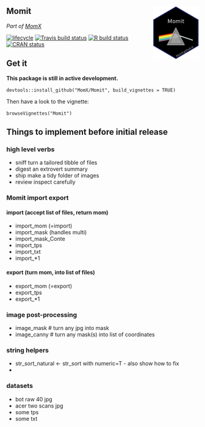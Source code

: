 
<!-- README.md is generated from README.Rmd. Please edit that file -->

## Momit <a href='http://momx.github.io/Momit'><img src='man/figures/logo.png' align="right" height="139" /></a>

*Part of [MomX](https://momx.github.io/MomX/)*

[![lifecycle](https://img.shields.io/badge/lifecycle-experimental-orange.svg)](https://www.tidyverse.org/lifecycle/#experimental)
[![Travis build
status](https://travis-ci.org/MomX/Momit.svg?branch=master)](https://travis-ci.org/MomX/Momit)
[![R build
status](https://github.com/MomX/Momit/workflows/R-CMD-check/badge.svg)](https://github.com/MomX/Momit/actions)
[![CRAN
status](https://www.r-pkg.org/badges/version/Momit)](https://cran.r-project.org/package=Momit)

## Get it

**This package is still in active development.**

    devtools::install_github("MomX/Momit", build_vignettes = TRUE)

Then have a look to the vignette:

    browseVignettes("Momit")

## Things to implement before initial release

### high level verbs

  - sniff turn a tailored tibble of files
  - digest an extrovert summary
  - ship make a tidy folder of images
  - review inspect carefully

### Momit import export

#### import (accept list of files, return mom)

  - import\_mom (=import)
  - import\_mask (handles multi)
  - import\_mask\_Conte
  - import\_tps
  - import\_txt
  - import\_\*1

#### export (turn mom, into list of files)

  - export\_mom (=export)
  - export\_tps
  - export\_\*1

### image post-processing

  - image\_mask \# turn any jpg into mask
  - image\_canny \# turn any mask(s) into list of coordinates

### string helpers

  - str\_sort\_natural \<- str\_sort with numeric=T - also show how to
    fix
  - 
### datasets

  - bot raw 40 jpg
  - acer two scans jpg
  - some tps
  - some txt

<!--
## Rationale
 * Morphometrics data essentially consist of coordinates and, if any, associated covariates.

* Existing morphometrics file format, eg `.tps`, `.nts`, `.xml`, etc. are not fully generic and/or explicitely defined/consistent, etc.

* Here is proposed the `.mom` (short for *mo*dern *m*orphometrics and to echo [`MomX`](https://github.com/MomX)) file format along with R utilities to import, parse, manipulate, export them.

* `.mom` files are easy to read, for humans, and to parse, for computers.

## `.mom` file format definition
`.mom` files are plain text files whose single line syntax fall within one of the five following rules:

Rule | Pattern                 | What                          | Examples
-----|-------------------------|-------------------------------|--------------
 1   | space-separated numbers | coordinates in each dimension | `-0.5 0.5`; `0 0 0`
 2   | word and word/number    | covariate name and its value  | `scale 56`
 3   | single word             | partition of coordinates      | `LM` ; `out`
 4   | tilde and word          | shape name when collated      |  `~iris150`  ; `~H. sapiens`
 5   | anything else           | ignored                       | `#a comment`
 
Handling of units and of missing data is planned.


## Planned Supported formats

extension | software              | `from_*` function  | `to_*` function 
--------- | --------------------- | ------------------ | -----------------
`.mom`    | MomX suite            | `from_mom`*        | most
`.tps`    | tps series and others | `from_tps`*        | of
`.nts`    | tps series and others | `from_nts`         | them
`.lmk`    | meshtools             | `from_lmk`         | planned
`.stv`    | meshtools             | `from_stv`         | but
`.txt`    | StereoMorph           | `from_StereoMorph` | none
`.asc`    | Optimas               | `from_Optimas`     | yet
`.txt`    | PAST                  | `from_PAST`        | 
`.txt`    | ImageJ xy (among ot.) | `from_ImageJ`      | see
`.xml`    | morphoJ               | `from_morphoJ`     | vignette
`.txt`    | morphologika          | `from_morphologika`|

`*` = available

__Any suggestion of additional formats/softs, along with example datasets are more than welcome.__
 
## Examples

A single shape with one covariate:

```
name brahma
type beer
37  561
40  540
40  529
[...]
```
Two shapes with more covariates/cofactors:

```
~0001-cAglan_O10VD
var Aglan
domes cult
view VD
ind O10
-0.5000 0.00000
-0.4967 0.01035
-0.4935 0.02414
[...]
~0001-cAglan_O10VL 
var Aglan
domes cult
view VL
ind O10
-0.5000 0.00000
-0.4995 0.01018
-0.4957 0.02022
[...]
```

A single shape with landmarks and 2 partitions of semi-landmarks:

```
id 571
taxa T. mono
ldk
697  977
766  991
704 1046
[...]
sl1
541 962
542 965
543 967
[...]
sl2
541 949
542 952
542 954
[...]
```

A shape with nothing else but coordinates:

```
200   91
187   95
173  105
[...]
```
Examples adapted from [Momocs](https://github.com/vbonhomme/Momocs/): `bot[1]`, `olea[1]`, `charring[1]`, `shapes[1]`.

## Thanks
See `?Momit`.

-->
